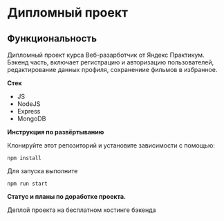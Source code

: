 # Дипломный проект

## Функциональность

Дипломный проект курса Веб-разарботчик от Яндекс Практикум.
Бэкенд часть, включает регистрацию и авторизацию пользователей, редактирование данных профиля, сохранениие фильмов в избранное.

**Стек**

- JS
- NodeJS
- Express
- MongoDB

**Инструкция по развёртыванию**

Клонируйте этот репозиторий и установите зависимости с помощью:

`npm install`

Для запуска выполните

`npm run start`

**Статус и планы по доработке проекта.**

Деплой проекта на бесплатном хостинге бэкенда
